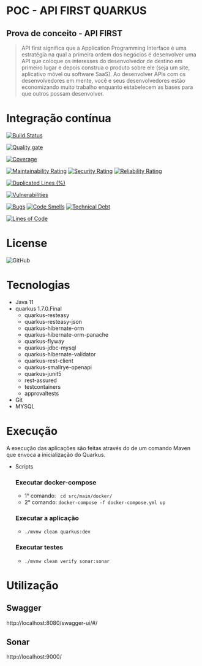 # POC - API FIRST QUARKUS

## Prova de conceito - API FIRST

> API first significa que a Application Programming Interface  é uma estratégia na qual a primeira ordem dos negócios é desenvolver uma API que coloque os interesses do desenvolvedor de destino em primeiro lugar e depois construa o produto sobre ele (seja um site, aplicativo móvel ou software SaaS). Ao desenvolver APIs com os desenvolvedores em mente, você e seus desenvolvedores estão economizando muito trabalho enquanto estabelecem as bases para que outros possam desenvolver.


# Integração contínua

[![Build Status](https://travis-ci.org/wesleyosantos91/poc-api-first-quarkus.svg?branch=master)](https://travis-ci.org/wesleyosantos91/poc-api-first-quarkus)

[![Quality gate](https://sonarcloud.io/api/project_badges/quality_gate?project=wesleyosantos91_poc-api-first-quarkus)](https://sonarcloud.io/dashboard?id=wesleyosantos91_poc-api-first-quarkus)

[![Coverage](https://sonarcloud.io/api/project_badges/measure?project=wesleyosantos91_poc-api-first-quarkus&metric=coverage)](https://sonarcloud.io/dashboard?id=wesleyosantos91_poc-api-first-quarkus)

[![Maintainability Rating](https://sonarcloud.io/api/project_badges/measure?project=wesleyosantos91_poc-api-first-quarkus&metric=sqale_rating)](https://sonarcloud.io/dashboard?id=wesleyosantos91_poc-api-first-quarkus)
[![Security Rating](https://sonarcloud.io/api/project_badges/measure?project=wesleyosantos91_poc-api-first-quarkus&metric=security_rating)](https://sonarcloud.io/dashboard?id=wesleyosantos91_poc-api-first-quarkus)
[![Reliability Rating](https://sonarcloud.io/api/project_badges/measure?project=wesleyosantos91_poc-api-first-quarkus&metric=reliability_rating)](https://sonarcloud.io/dashboard?id=wesleyosantos91_poc-api-first-quarkus)

[![Duplicated Lines (%)](https://sonarcloud.io/api/project_badges/measure?project=wesleyosantos91_poc-api-first-quarkus&metric=duplicated_lines_density)](https://sonarcloud.io/dashboard?id=wesleyosantos91_poc-api-first-quarkus)

[![Vulnerabilities](https://sonarcloud.io/api/project_badges/measure?project=wesleyosantos91_poc-api-first-quarkus&metric=vulnerabilities)](https://sonarcloud.io/dashboard?id=wesleyosantos91_poc-api-first-quarkus)

[![Bugs](https://sonarcloud.io/api/project_badges/measure?project=wesleyosantos91_poc-api-first-quarkus&metric=bugs)](https://sonarcloud.io/dashboard?id=wesleyosantos91_poc-api-first-quarkus)
[![Code Smells](https://sonarcloud.io/api/project_badges/measure?project=wesleyosantos91_poc-api-first-quarkus&metric=code_smells)](https://sonarcloud.io/dashboard?id=wesleyosantos91_poc-api-first-quarkus)
[![Technical Debt](https://sonarcloud.io/api/project_badges/measure?project=wesleyosantos91_poc-api-first-quarkus&metric=sqale_index)](https://sonarcloud.io/dashboard?id=wesleyosantos91_poc-api-first-quarkus)

[![Lines of Code](https://sonarcloud.io/api/project_badges/measure?project=wesleyosantos91_poc-api-first-quarkus&metric=ncloc)](https://sonarcloud.io/dashboard?id=wesleyosantos91_poc-api-first-quarkus)

# License
![GitHub](https://img.shields.io/github/license/wesleyosantos91/poc-api-first-quarkus)

# Tecnologias
- Java 11
- quarkus 1.7.0.Final
    - quarkus-resteasy
    - quarkus-resteasy-json
    - quarkus-hibernate-orm
    - quarkus-hibernate-orm-panache
    - quarkus-flyway
    - quarkus-jdbc-mysql
    - quarkus-hibernate-validator
    - quarkus-rest-client
    - quarkus-smallrye-openapi
    - quarkus-junit5
    - rest-assured
    - testcontainers
    - approvaltests
 - Git
 - MYSQL

# Execução

A execução das aplicações são feitas através do de um comando Maven que envoca a inicialização do Quarkus.

- Scripts
    ### Executar docker-compose
    - 1° comando: ``` cd src/main/docker/``` 
    - 2° comando: ```docker-compose -f docker-compose.yml up``` 
    ### Executar a aplicação
    -  ```./mvnw clean quarkus:dev```
    ### Executar testes
    -  ```./mvnw clean verify sonar:sonar```
    
# Utilização

## Swagger
http://localhost:8080/swagger-ui/#/

## Sonar
http://localhost:9000/
